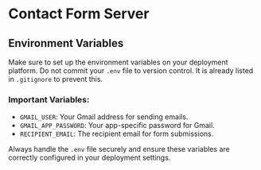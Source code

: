 # Contact Form Server

## Environment Variables

Make sure to set up the environment variables on your deployment platform. Do not commit your `.env` file to version control. It is already listed in `.gitignore` to prevent this.

### Important Variables:
- `GMAIL_USER`: Your Gmail address for sending emails.
- `GMAIL_APP_PASSWORD`: Your app-specific password for Gmail.
- `RECIPIENT_EMAIL`: The recipient email for form submissions.

Always handle the `.env` file securely and ensure these variables are correctly configured in your deployment settings.

